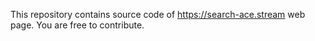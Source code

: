 This repository contains source code of https://search-ace.stream web page. You are free to contribute. 
